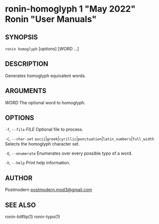 # ronin-homoglyph 1 "May 2022" Ronin "User Manuals"

## SYNOPSIS

`ronin homoglyph` [*options*] [*WORD* ...]

## DESCRIPTION

Generates homoglyph equivalent words.

## ARGUMENTS

*WORD*
  The optional word to homoglyph.

## OPTIONS

`-f`, `--file` *FILE*
  Optional file to process.

`-C`, `--char-set` `ascii`\|`greek`\|`cyrillic`\|`punctuation`\|`latin_numbers`\|`full_width`
  Selects the homoglyph character set.

`-E`, `--enumerate`
  Enumerates over every possible typo of a word.

`-h`, `--help`
  Print help information.

## AUTHOR

Postmodern <postmodern.mod3@gmail.com>

## SEE ALSO

ronin-bitflip(1) ronin-typo(1)

